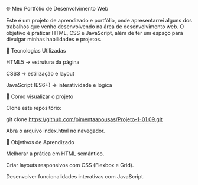 🌐 Meu Portfólio de Desenvolvimento Web

Este é um projeto de aprendizado e portfólio, onde apresentarrei alguns dos trabalhos que venho desenvolvendo na área de desenvolvimento web.
O objetivo é praticar HTML, CSS e JavaScript, além de ter um espaço para divulgar minhas habilidades e projetos.

🚀 Tecnologias Utilizadas

HTML5 → estrutura da página

CSS3 → estilização e layout

JavaScript (ES6+) → interatividade e lógica

🔧 Como visualizar o projeto

Clone este repositório:

git clone https://github.com/pimentaapousas/Projeto-1-01.09.git

Abra o arquivo index.html no navegador.

🎯 Objetivos de Aprendizado

Melhorar a prática em HTML semântico.

Criar layouts responsivos com CSS (Flexbox e Grid).

Desenvolver funcionalidades interativas com JavaScript.

